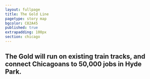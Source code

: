 ```yaml
---
layout: fullpage
title: The Gold Line
pagetype: story map
bgcolor: C82A45
published: true
extrapadding: 100px
section: chicago
---
```


<div class="mapstage"></div>

## The Gold will run on existing train tracks, and connect Chicagoans to 50,000 jobs in Hyde Park.
